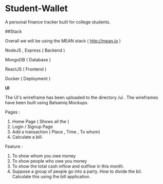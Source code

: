 # Student-Wallet
A personal finance tracker built for college students.

##Stack

Overall we will be using the MEAN stack ( http://mean.io )

NodeJS  , Express ( Backend )

MongoDB ( Database )

ReactJS ( Frontend )

Docker ( Deployment )


**UI**

The UI's wrireframe has been uploaded to the directory /ui . The wireframes have
been built using Balsamiq Mockups.

Pages :
1) Home Page ( Shows all the )
2) Login / Signup Page
3) Add a transaction ( Place , Time , To whom)
4) Calculate a bill.

Feature :
1) To show whom you owe money
2) To show people who owe you money
3) To show the total cash inflow and outflow in this month.
4) Suppose a group of people go into a party. How to divide the bil.
    Calculate this using the bill application.
